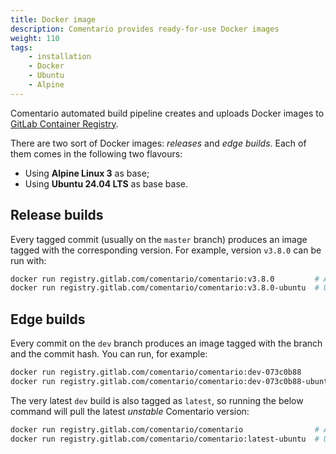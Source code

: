 ```yaml
---
title: Docker image
description: Comentario provides ready-for-use Docker images
weight: 110
tags:
    - installation
    - Docker
    - Ubuntu
    - Alpine
---
```


Comentario automated build pipeline creates and uploads Docker images to [GitLab Container Registry](https://gitlab.com/comentario/comentario/container_registry).

<!--more-->

There are two sort of Docker images: *releases* and *edge builds*. Each of them comes in the following two flavours:

* Using **Alpine Linux 3** as base;
* Using **Ubuntu 24.04 LTS** as base base.

## Release builds

Every tagged commit (usually on the `master` branch) produces an image tagged with the corresponding version. For example, version `v3.8.0` can be run with:

```bash
docker run registry.gitlab.com/comentario/comentario:v3.8.0         # Alpine-based
docker run registry.gitlab.com/comentario/comentario:v3.8.0-ubuntu  # Ubuntu-based
```

## Edge builds

Every commit on the `dev` branch produces an image tagged with the branch and the commit hash. You can run, for example:

```bash
docker run registry.gitlab.com/comentario/comentario:dev-073c0b88         # Alpine-based
docker run registry.gitlab.com/comentario/comentario:dev-073c0b88-ubuntu  # Ubuntu-based
```

The very latest `dev` build is also tagged as `latest`, so running the below command will pull the latest *unstable* Comentario version:

```bash
docker run registry.gitlab.com/comentario/comentario                # Alpine-based
docker run registry.gitlab.com/comentario/comentario:latest-ubuntu  # Ubuntu-based
```
